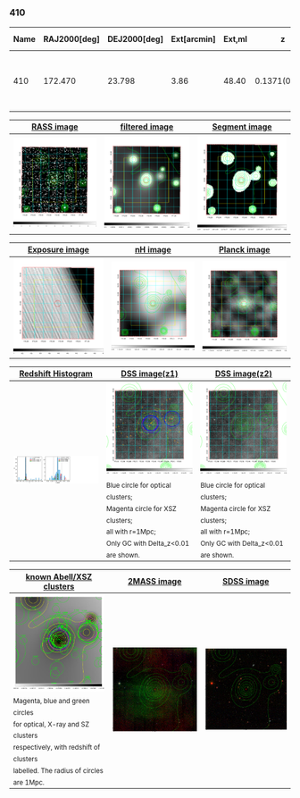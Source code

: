 <div STYLE="page-break-after: always;"></div>

### 410

|Name|RAJ2000[deg]|DEJ2000[deg] |Ext[arcmin]| Ext,ml | z | z_src| C|GC(XSZ,Delta_z<0.01)| GC(OPT,Delta_z<0.01)|GC| R_sig[arcmin] | R500[arcmin] | R500[Mpc]| CRsig[c/s] | CR500[c/s] |L500[1E44 erg/s]|F500[1E-12 erg/s/cm^2]| M500[1E14 Msun]|Tx[keV]|Cnt_sig|Beta|Rc[arcmin]|Comment|Alias|
|---|---|---|---|---|---|------|---|--------|---------|----------|---|---|---|---|---|---|---|---|---|---|---|---|---|---|
|410| 172.470| 23.798| 3.86| 48.40| 0.1371(0.005)| z1, z_xsz| B| F20, MCXC, PSZ2, Tar| C, N, RM, W, Zw| A, C, F20, MCXC, N, PSZ2, Tar, W| 11.238| 6.575| 0.956| 0.169(0.035)| 0.158(0.033)| 1.612(0.210)| 3.223(0.419)| 2.84(0.18)| 4.26(0.17)| 89.2| 0.842(-0.146+0.110)| 5.272(-1.247+0.907)| -| k465|

|[RASS image](../image/410/410_img.pdf)|[filtered image](../image/410/410_fil.pdf)|[Segment image](../image/410/410_seg.pdf)|
|-------------------|--------------------|-------------------|
| <img src="../image/410/410_img.png" width="300">  | <img src="../image/410/410_fil.png" width="300">   | <img src="../image/410/410_seg.png" width="300">  |

|[Exposure image](../image/410/410_mex.pdf)| [nH image](../image/410/410_nh.pdf)| [Planck image](../image/410/410_p.pdf)|
|-------------------|--------------------|-------------------|
|<img src="../image/410/410_mex.png" width="300">   | <img src="../image/410/410_nh.png" width="300">    | <img src="../image/410/410_p.png" width="300"> |

|[Redshift Histogram](../image/410/410_zg.pdf) | [DSS image(z1)](../image/410/410_dss_z1.pdf)      |  [DSS image(z2)](../image/410/410_dss_z2.pdf)    |
|-------------------|--------------------|-------------------|
|<img src="../image/410/410_zg.png" width="300"> |<img src="../image/410/410_dss_z1.png" width="300"> <sub><br>Blue circle for optical clusters; <br>Magenta circle for XSZ clusters; <br>all with r=1Mpc; <br>Only GC with Delta_z<0.01 are shown. </sub>| <img src="../image/410/410_dss_z2.png" width="300"><sub><br>Blue circle for optical clusters; <br>Magenta circle for XSZ clusters; <br>all with r=1Mpc; <br>Only GC with Delta_z<0.01 are shown. </sub> |

|[known Abell/XSZ clusters](../image/410/410_gc.pdf) | [2MASS image](../image/410/410_2mass.pdf)      |[SDSS image](../image/410/410_sdss.pdf)   |
|-------------------|-------------------|-------------------|
|<img src=../image/410/410_gc.png width="300"> <br><sub>Magenta, blue and green circles <br>for optical, X-ray and SZ clusters <br>respectively, with redshift of clusters <br>labelled. The radius of circles <br>are 1Mpc.</sub>|<img src="../image/410/410_2mass.png" width="300">  | <img src="../image/410/410_sdss.png" width="300">  |




